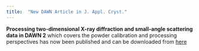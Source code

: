 ```yaml
---
title:  "New DAWN Article in J. Appl. Cryst."
---
```


**Processing two-dimensional X-ray diffraction and small-angle scattering data in DAWN 2** 
which covers the powder calibration and processing perspectives has now been published and can be downloaded from [here](https://doi.org/10.1107/S1600576717004708)
